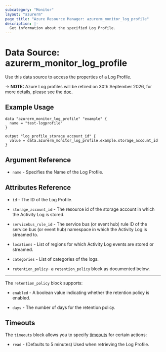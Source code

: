 ```yaml
---
subcategory: "Monitor"
layout: "azurerm"
page_title: "Azure Resource Manager: azurerm_monitor_log_profile"
description: |-
  Get information about the specified Log Profile.
---
```


# Data Source: azurerm_monitor_log_profile

Use this data source to access the properties of a Log Profile.

-> **NOTE:** Azure Log profiles will be retired on 30th September 2026, for more details, please see the [doc](https://learn.microsoft.com/en-us/azure/azure-monitor/essentials/activity-log?tabs=powershell#legacy-collection-methods).

## Example Usage

```hcl
data "azurerm_monitor_log_profile" "example" {
  name = "test-logprofile"
}

output "log_profile_storage_account_id" {
  value = data.azurerm_monitor_log_profile.example.storage_account_id
}
```

## Argument Reference

* `name` - Specifies the Name of the Log Profile.

## Attributes Reference

* `id` - The ID of the Log Profile.

* `storage_account_id` - The resource id of the storage account in which the Activity Log is stored.

* `servicebus_rule_id` - The service bus (or event hub) rule ID of the service bus (or event hub) namespace in which the Activity Log is streamed to.

* `locations` - List of regions for which Activity Log events are stored or streamed.

* `categories` - List of categories of the logs.

* `retention_policy`- a `retention_policy` block as documented below.

---

The `retention_policy` block supports:

* `enabled` - A boolean value indicating whether the retention policy is enabled.

* `days` - The number of days for the retention policy.

## Timeouts

The `timeouts` block allows you to specify [timeouts](https://www.terraform.io/language/resources/syntax#operation-timeouts) for certain actions:

* `read` - (Defaults to 5 minutes) Used when retrieving the Log Profile.
